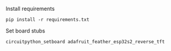 Install requirements
```shell
pip install -r requirements.txt
```


Set board stubs
```shell
circuitpython_setboard adafruit_feather_esp32s2_reverse_tft
```
